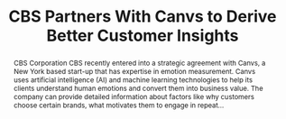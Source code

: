 ---
category: news
title: CBS Partners With Canvs to Derive Better Customer Insights
abstract: CBS Corporation CBS recently entered into a strategic agreement with Canvs, a New York based start-up that has expertise in emotion measurement. Canvs uses artificial intelligence (AI) and machine learning technologies to help its clients understand human emotions and convert them into business value. The company can provide detailed information about factors like why customers choose certain brands, what motivates them to engage in repeat...
publishedDateTime: 2019-03-05T14:11:00Z
sourceUrl: https://www.msn.com/en-us/money/topstocks/cbs-partners-with-canvs-to-derive-better-customer-insights/ar-BBUoNar?
type: article

provider:
  name: Zacks Equity Research
  id: V_AA17fJt_global
tags:
  - AI

images: 
  - url: https://img-s-msn-com.akamaized.net/tenant/amp/entityid/BBUoRz9.img
    width: 552
    height: 250
    quality: 100
    title: CBS Partners With Canvs to Derive Better Customer Insights
    attribution: 
    focalRegion:
      x1: 0
      x2: 0
      y1: 0
      y2: 0

---
